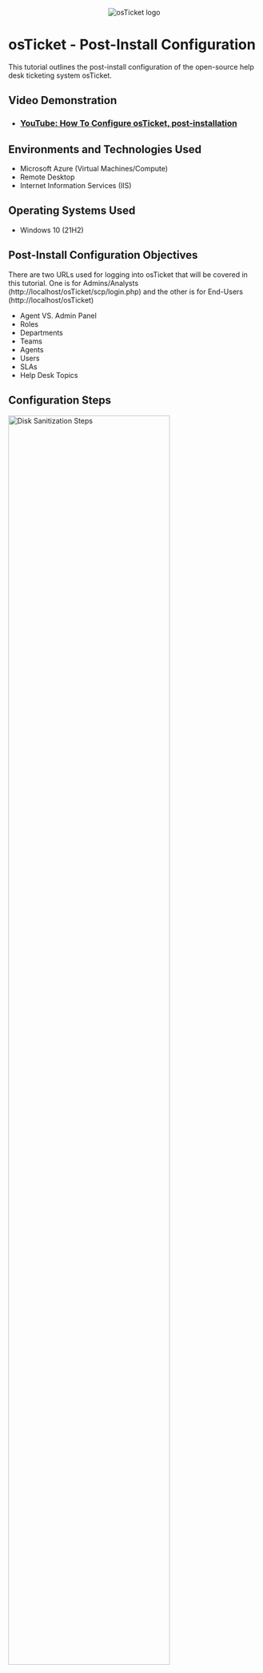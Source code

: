 <p align="center">
<img src="https://i.imgur.com/Clzj7Xs.png" alt="osTicket logo"/>
</p>

<h1>osTicket - Post-Install Configuration</h1>
This tutorial outlines the post-install configuration of the open-source help desk ticketing system osTicket.<br />


<h2>Video Demonstration</h2>

- ### [YouTube: How To Configure osTicket, post-installation](https://www.youtube.com)

<h2>Environments and Technologies Used</h2>

- Microsoft Azure (Virtual Machines/Compute)
- Remote Desktop
- Internet Information Services (IIS)

<h2>Operating Systems Used </h2>

- Windows 10</b> (21H2)

<h2>Post-Install Configuration Objectives</h2>

There are two URLs used for logging into osTicket  that will be covered in this tutorial. One is for Admins/Analysts (http://localhost/osTicket/scp/login.php)  and the other is for End-Users (http://localhost/osTicket)

- Agent VS. Admin Panel
- Roles
- Departments
- Teams
- Agents
- Users
- SLAs
- Help Desk Topics

<h2>Configuration Steps</h2>

<p>
<img src="https://i.imgur.com/DJmEXEB.png" height="80%" width="80%" alt="Disk Sanitization Steps"/>
</p>
<p>
Roles allow us to give permissions to specific agents. There are default roles: All Access, Expanded Access, Limited Access, and View Only, but we can also add a new role. To do this, click on 'Add New Role' and Type the name of the role. If I wanted to create a role for a 'Super Admin' who had access to every feature, I could type 'Super Admin' as a name a give this role every single permission. Then click 'add'.
</p>
<br />

<p>
<img src="https://i.imgur.com/DJmEXEB.png" height="80%" width="80%" alt="Disk Sanitization Steps"/>
</p>
<p>
Departments allow for ticket visibility to specific departments within in organization, such as Maintenance, IT Support, Sales, etc. For instance, I could create a 'Sales' department by clicking 'add new department' and typing in 'Sales'. I could also provide a number of other configuration options I would like for this department to have under Settings.
</p>
<br />

<p>
<img src="https://i.imgur.com/DJmEXEB.png" height="80%" width="80%" alt="Disk Sanitization Steps"/>
</p>
<p>
Teams allows us to field agents/employees from different departments to work on specific tickets. For instance I could create a team for online banking which would have agents from different departments who work tickets that deal with online banking. To create this team, I would go to Agents-->Teams-->Add New Team. Then name it Online Banking.
</p>
<br />
<p>
<img src="https://i.imgur.com/DJmEXEB.png" height="80%" width="80%" alt="Disk Sanitization Steps"/>
</p>
<p>
Agents are specific workers for IT Support that are working the tickets. If I wanted to add a new agent named Timmy Jones, I would go to the Admin Panel--> Agents-->Add New Agent and type in Timmy Jones. I would also be able to do things like assign him a role and department through the Access tab. I could also set him a password by clicking 'set password' and clicking 'reset'.
</p>
<br />
<p>
<img src="https://i.imgur.com/DJmEXEB.png" height="80%" width="80%" alt="Disk Sanitization Steps"/>
</p>
<p>
Users are customers who will be submitting their tickets to be worked by agents. If I wanted to create a user named Bill Harris, I would go to the Agentt Panel-->Users--> Add User. Then I'd type in Bill's email address and full name.
</p>
<br />
<p>
<img src="https://i.imgur.com/DJmEXEB.png" height="80%" width="80%" alt="Disk Sanitization Steps"/>
</p>
<p>
SLAs, or, Service Level Agreements, are stipulations on how long it should take one to respond or resolve a ticket based on a certain criteria. To configure an SLA, go the Admin Panel-->Manage-->SLA, If I wanted to create an SLA with a severity level of Sev-A, a grace period of 1 hour and a schedule of 24/7, I would click 'Add New SLA Plan'. Name it Sev-A, give it a grace period of one hour, and a schedule of 24/7. Then click 'Add Plan'.
</p>
<br />
<p>
<img src="https://i.imgur.com/DJmEXEB.png" height="80%" width="80%" alt="Disk Sanitization Steps"/>
</p>
<p>
Help Topics help us categorize help desk ticket issues. To configure these, go to Admin Panel--> Manage--> Help Topics. If I wanted to create a help desk topic for password resets I would click 'Add New Help Topic', type 'Password Reset' as the Topic and select an appropriate parent topic from the drop down menu.
</p>
<br />
